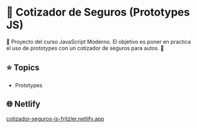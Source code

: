 # 🏦 Cotizador de Seguros (Prototypes JS)


🧔 Proyecto del curso JavaScript Moderno. El objetivo es poner en practica el uso de prototypes con un cotizador de seguros para autos. 🚗

## ⭐ Topics

- Prototypes

## 🌐 Netlify 
[cotizador-seguros-js-fritzler.netlify.app](https://cotizador-seguros-js-fritzler.netlify.app/)
